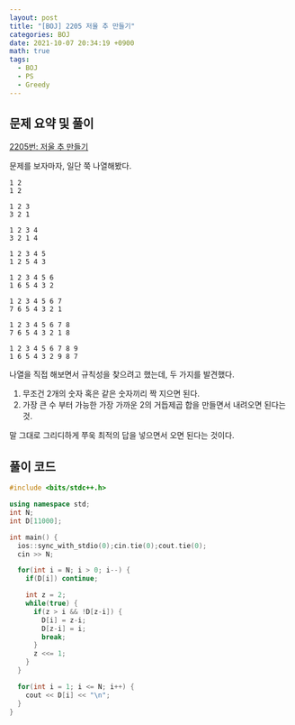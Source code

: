 ```yaml
---
layout: post
title: "[BOJ] 2205 저울 추 만들기"
categories: BOJ
date: 2021-10-07 20:34:19 +0900
math: true
tags:
  - BOJ
  - PS
  - Greedy
---
```


## 문제 요약 및 풀이

[2205번: 저울 추 만들기](https://www.acmicpc.net/problem/2205)

문제를 보자마자, 일단 쭉 나열해봤다.

```
1 2
1 2

1 2 3
3 2 1

1 2 3 4
3 2 1 4

1 2 3 4 5
1 2 5 4 3

1 2 3 4 5 6
1 6 5 4 3 2

1 2 3 4 5 6 7
7 6 5 4 3 2 1

1 2 3 4 5 6 7 8
7 6 5 4 3 2 1 8

1 2 3 4 5 6 7 8 9
1 6 5 4 3 2 9 8 7
```

나열을 직접 해보면서 규칙성을 찾으려고 했는데, 두 가지를 발견했다.

1. 무조건 2개의 숫자 혹은 같은 숫자끼리 짝 지으면 된다.
2. 가장 큰 수 부터 가능한 가장 가까운 2의 거듭제곱 합을 만들면서 내려오면 된다는 것.

말 그대로 그리디하게 쭈욱 최적의 답을 넣으면서 오면 된다는 것이다.

## 풀이 코드

```cpp
#include <bits/stdc++.h>

using namespace std;
int N;
int D[11000];

int main() {
  ios::sync_with_stdio(0);cin.tie(0);cout.tie(0);
  cin >> N;

  for(int i = N; i > 0; i--) {
    if(D[i]) continue;

    int z = 2;
    while(true) {
      if(z > i && !D[z-i]) {
        D[i] = z-i;
        D[z-i] = i;
        break;
      }
      z <<= 1;
    }
  } 

  for(int i = 1; i <= N; i++) {
    cout << D[i] << "\n";
  }
}
```
